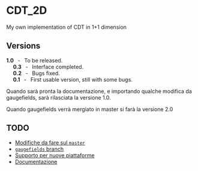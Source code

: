 # CDT_2D
My own implementation of CDT in 1+1 dimension

## Versions

**1.0** &ensp;-&ensp;  To be released.  
&emsp; **0.3** &ensp;-&ensp; Interface completed.  
&emsp; **0.2** &ensp;-&ensp; Bugs fixed.  
&emsp; **0.1** &ensp;-&ensp; First usable version, still with some bugs.  

Quando sarà pronta la documentazione, e importando qualche modifica da gaugefields, sarà rilasciata la versione 1.0.

Quando gaugefields verrà mergiato in master si farà la versione 2.0

## TODO

- [Modifiche da fare sul `master`](doc/TODO/main.md)
- [`gaugefields` branch](doc/TODO/gauge.md)
- [Supporto per nuove piattaforme](doc/TODO/platforms.md)
- [Documentazione](doc/TODO/doc.md)
